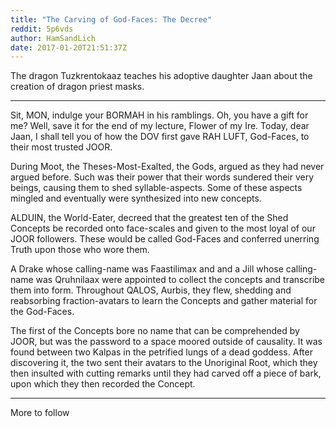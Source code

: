 ```yaml
---
title: "The Carving of God-Faces: The Decree"
reddit: 5p6vds
author: HamSandLich
date: 2017-01-20T21:51:37Z
---
```


The dragon Tuzkrentokaaz teaches his adoptive daughter Jaan about the creation of dragon priest masks.

----

Sit, MON, indulge your BORMAH in his ramblings. Oh, you have a gift for me? Well, save it for the end of my lecture, Flower of my Ire. Today, dear Jaan, I shall tell you of how the DOV first gave RAH LUFT, God-Faces, to their most trusted JOOR.

During Moot, the Theses-Most-Exalted, the Gods, argued as they had never argued before. Such was their power that their words sundered their very beings, causing them to shed syllable-aspects. Some of these aspects mingled and eventually were synthesized into new concepts.

ALDUIN, the World-Eater, decreed that the greatest ten of the Shed Concepts be recorded onto face-scales and given to the most loyal of our JOOR followers. These would be called God-Faces and conferred unerring Truth upon those who wore them.

A Drake whose calling-name was Faastilimax and and a Jill whose calling-name was Qruhnilaax were appointed to collect the concepts and transcribe them into form. Throughout QALOS, Aurbis, they flew, shedding and reabsorbing fraction-avatars to learn the Concepts and gather material for the God-Faces.

The first of the Concepts bore no name that can be comprehended by JOOR, but was the password to a space moored outside of causality. It was found between two Kalpas in the petrified lungs of a dead goddess. After discovering it, the two sent their avatars to the Unoriginal Root, which they then insulted with cutting remarks until they had carved off a piece of bark, upon which they then recorded the Concept.

----

More to follow
